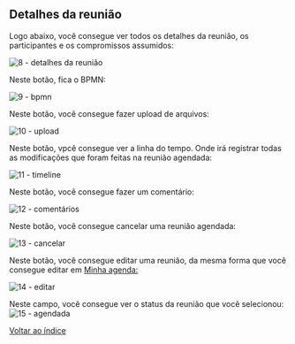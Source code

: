 ## Detalhes da reunião



Logo abaixo, você consegue ver todos os detalhes da reunião, os participantes e os compromissos assumidos:

![8 - detalhes da reunião](https://github.com/void-works-br/projeto-planejare/assets/107960686/9ee8fae1-0a90-4868-9ee7-e3e5401cd49d)

Neste botão, fica o BPMN:

![9 - bpmn](https://github.com/void-works-br/projeto-planejare/assets/107960686/cc79eb97-9738-4d64-922c-3e4ba78697e5)

Neste botão, você consegue fazer upload de arquivos:

![10 - upload](https://github.com/void-works-br/projeto-planejare/assets/107960686/5567cc7a-a2ff-4e51-b388-e27030ecd8b1)

Neste botão, vpcê consegue ver a linha do tempo. Onde irá registrar todas as modificações que foram feitas na reunião agendada:

![11 - timeline](https://github.com/void-works-br/projeto-planejare/assets/107960686/3a039280-df60-4d82-b17c-51944bd5778e)

Neste botão, você consegue fazer um comentário:

![12 - comentários](https://github.com/void-works-br/projeto-planejare/assets/107960686/5d9d5dc5-852b-4e1d-bbcf-57329c30f2f1)

Neste botão, você consegue cancelar uma reunião agendada:

![13 - cancelar](https://github.com/void-works-br/projeto-planejare/assets/107960686/7c9c0b79-2400-4c03-ac7d-fb6d28126995)

Neste botão, você consegue editar uma reunião, da mesma forma que você consegue editar em [Minha agenda:](https://github.com/void-works-br/planejare-documentacao/blob/main/agendamento-reunioes/doc-minha-agenda.md)

![14 - editar](https://github.com/void-works-br/projeto-planejare/assets/107960686/545f4d05-b0af-4a32-93a5-37c803eff08e)

Neste campo, você consegue ver o status da reunião que você selecionou:
![15 - agendada](https://github.com/void-works-br/projeto-planejare/assets/107960686/14767d86-b8ff-4b04-997c-96f58a6ce8a2)

[Voltar ao índice](https://github.com/void-works-br/planejare-documentacao/blob/main/doc-index.md)

